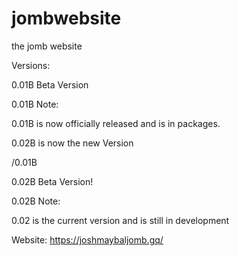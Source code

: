 # jombwebsite
the jomb website

Versions:

0.01B Beta Version 

0.01B Note:

0.01B is now officially released and is in packages.

0.02B is now the new Version

/0.01B

0.02B Beta Version!

0.02B Note:

0.02 is the current version and is still in development


Website: https://joshmaybaljomb.gq/
